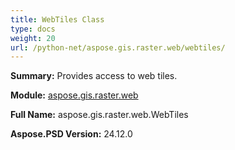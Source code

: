 ```yaml
---
title: WebTiles Class
type: docs
weight: 20
url: /python-net/aspose.gis.raster.web/webtiles/
---
```


**Summary:** Provides access to web tiles.

**Module:** [aspose.gis.raster.web](/psd/python-net/aspose.gis.raster.web/)

**Full Name:** aspose.gis.raster.web.WebTiles

**Aspose.PSD Version:** 24.12.0



